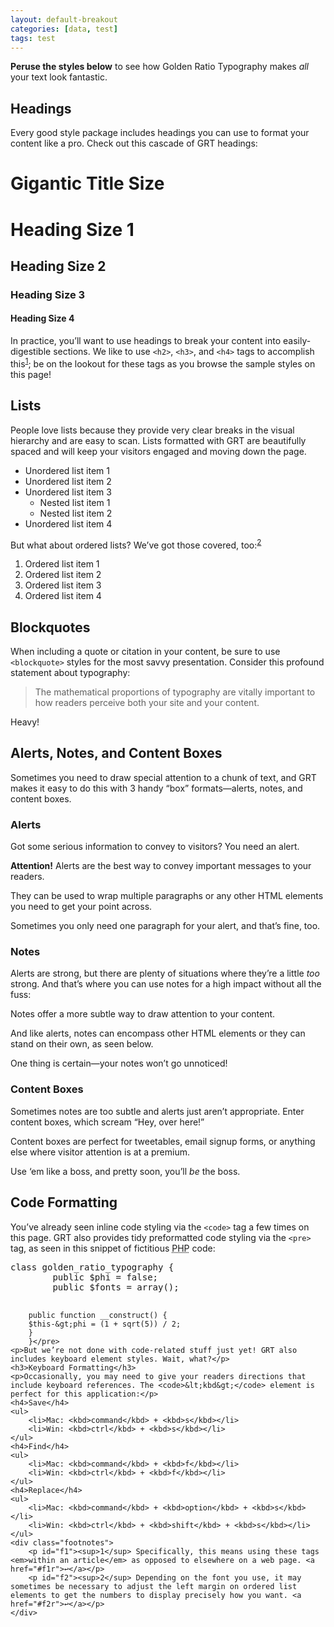 ```yaml
---
layout: default-breakout
categories: [data, test]
tags: test
---
```

<div class="toggle-content" style="display: block;">
	<p><strong>Peruse the styles below</strong> to see how Golden Ratio Typography makes <em>all</em> your text look fantastic.</p>
	<h2>Headings</h2>
	<p>Every good style package includes headings you can use to format your content like a pro. Check out this cascade of GRT headings:</p>
	<h1 class="title">Gigantic Title Size</h1>
	<h1>Heading Size 1</h1>
	<h2>Heading Size 2</h2>
	<h3>Heading Size 3</h3>
	<h4>Heading Size 4</h4>
	<p class="margin-top">In practice, you’ll want to use headings to break your content into easily-digestible sections. We like to use <code>&lt;h2&gt;</code>, <code>&lt;h3&gt;</code>, and <code>&lt;h4&gt;</code> tags to accomplish this<sup id="f1r"><a href="#f1">1</a></sup>; be on the lookout for these tags as you browse the sample styles on this page!</p>
	<h2>Lists</h2>
	<p>People love lists because they provide very clear breaks in the visual hierarchy and are easy to scan. Lists formatted with GRT are beautifully spaced and will keep your visitors engaged and moving down the page.</p>
	<ul>
		<li>Unordered list item 1</li>
		<li>Unordered list item 2</li>
		<li>Unordered list item 3
			<ul>
				<li>Nested list item 1</li>
				<li>Nested list item 2</li>
			</ul>
		</li>
		<li>Unordered list item 4</li>
	</ul>
	<p>But what about ordered lists? We’ve got those covered, too:<sup id="f2r"><a href="#f2">2</a></sup></p>
	<ol>
		<li>Ordered list item 1</li>
		<li>Ordered list item 2</li>
		<li>Ordered list item 3</li>
		<li>Ordered list item 4</li>
	</ol>
	<h2>Blockquotes</h2>
	<p>When including a quote or citation in your content, be sure to use <code>&lt;blockquote&gt;</code> styles for the most savvy presentation. Consider this profound statement about typography:</p>
	<blockquote>The mathematical proportions of typography are vitally important to how readers perceive both your site and your content.</blockquote>
	<p>Heavy!</p>
	<h2>Alerts, Notes, and Content Boxes</h2>
	<p>Sometimes you need to draw special attention to a chunk of text, and GRT makes it easy to do this with 3 handy “box” formats—alerts, notes, and content boxes.</p>
	<h3>Alerts</h3>
	<p>Got some serious information to convey to visitors? You need an alert.</p>
	<div class="alert">
		<p><strong>Attention!</strong> Alerts are the best way to convey important messages to your readers.</p>
		<p>They can be used to wrap multiple paragraphs or any other HTML elements you need to get your point across.</p>
	</div>
	<p class="alert">Sometimes you only need one paragraph for your alert, and that’s fine, too.</p>
	<h3>Notes</h3>
	<p>Alerts are strong, but there are plenty of situations where they’re a little <em>too</em> strong. And that’s where you can use notes for a high impact without all the fuss:</p>
	<div class="note">
		<p>Notes offer a more subtle way to draw attention to your content.</p>
		<p>And like alerts, notes can encompass other HTML elements or they can stand on their own, as seen below.</p>
	</div>
	<p class="note">One thing is certain—your notes won’t go unnoticed!</p>
	<h3>Content Boxes</h3>
	<p>Sometimes notes are too subtle and alerts just aren’t appropriate. Enter content boxes, which scream “Hey, over here!”</p>
	<div class="box">
		<p>Content boxes are perfect for tweetables, email signup forms, or anything else where visitor attention is at a premium.</p>
		<p>Use ‘em like a boss, and pretty soon, you’ll <em>be</em> the boss.</p>
	</div>
	<h2>Code Formatting</h2>
	<p>You’ve already seen inline code styling via the <code>&lt;code&gt;</code> tag a few times on this page. GRT also provides tidy preformatted code styling via the <code>&lt;pre&gt;</code> tag, as seen in this snippet of fictitious <abbr title="recursive acronym for Hypertext Preprocessor">PHP</abbr> code:</p>
	<pre>class golden_ratio_typography {
		public $phi = false;
		public $fonts = array();

		public function __construct() {
		$this-&gt;phi = (1 + sqrt(5)) / 2;
		}
		}</pre>
	<p>But we’re not done with code-related stuff just yet! GRT also includes keyboard element styles. Wait, what?</p>
	<h3>Keyboard Formatting</h3>
	<p>Occasionally, you may need to give your readers directions that include keyboard references. The <code>&lt;kbd&gt;</code> element is perfect for this application:</p>
	<h4>Save</h4>
	<ul>
		<li>Mac: <kbd>command</kbd> + <kbd>s</kbd></li>
		<li>Win: <kbd>ctrl</kbd> + <kbd>s</kbd></li>
	</ul>
	<h4>Find</h4>
	<ul>
		<li>Mac: <kbd>command</kbd> + <kbd>f</kbd></li>
		<li>Win: <kbd>ctrl</kbd> + <kbd>f</kbd></li>
	</ul>
	<h4>Replace</h4>
	<ul>
		<li>Mac: <kbd>command</kbd> + <kbd>option</kbd> + <kbd>s</kbd></li>
		<li>Win: <kbd>ctrl</kbd> + <kbd>shift</kbd> + <kbd>s</kbd></li>
	</ul>
	<div class="footnotes">
		<p id="f1"><sup>1</sup> Specifically, this means using these tags <em>within an article</em> as opposed to elsewhere on a web page. <a href="#f1r">↩</a></p>
		<p id="f2"><sup>2</sup> Depending on the font you use, it may sometimes be necessary to adjust the left margin on ordered list elements to get the numbers to display precisely how you want. <a href="#f2r">↩</a></p>
	</div>
</div>
